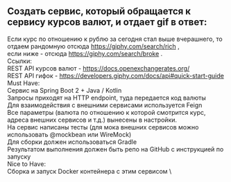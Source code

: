 ## **Создать сервис, который обращается к сервису курсов валют, и отдает gif в ответ:**

Если курс по отношению к рублю за сегодня стал выше вчерашнего, то отдаем рандомную отсюда https://giphy.com/search/rich ,\
если ниже - отсюда https://giphy.com/search/broke .\
Ссылки: \
REST API курсов валют - https://docs.openexchangerates.org/  
REST API гифок - https://developers.giphy.com/docs/api#quick-start-guide   
Must Have: \
    Сервис на Spring Boot 2 + Java / Kotlin \
    Запросы приходят на HTTP endpoint, туда передается код валюты \
    Для взаимодействия с внешними сервисами используется Feign \
    Все параметры (валюта по отношению к которой смотрится курс, адреса внешних сервисов и т.д.) вынесены в настройки. \
    На сервис написаны тесты (для мока внешних сервисов можно использовать @mockbean или WireMock) \
    Для сборки должен использоваться Gradle \
    Результатом выполнения должен быть репо на GitHub с инструкцией по запуску \
Nice to Have: \
    Сборка и запуск Docker контейнера с этим сервисом \
